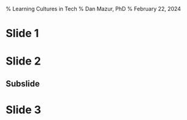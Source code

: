 % Learning Cultures in Tech
% Dan Mazur, PhD
% February 22, 2024

# Slide 1
# Slide 2
## Subslide
# Slide 3
